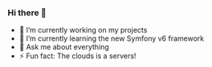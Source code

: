 ### Hi there 👋

- 🔭 I’m currently working on my projects
- 🌱 I’m currently learning the new Symfony v6 framework
- 💬 Ask me about everything
- ⚡ Fun fact: The clouds is a servers!
